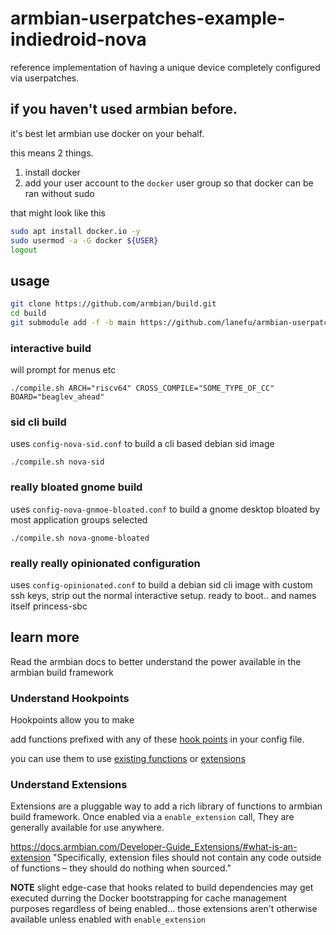 # armbian-userpatches-example-indiedroid-nova
reference implementation of having a unique device completely configured via userpatches.


## if you haven't used armbian before.

it's best let armbian use docker on your behalf.

this means 2 things.

1. install docker
1. add your user account to the `docker` user group so that docker can be ran without sudo

that might look like this

```bash
sudo apt install docker.io -y
sudo usermod -a -G docker ${USER}
logout
```

## usage

```bash
git clone https://github.com/armbian/build.git
cd build
git submodule add -f -b main https://github.com/lanefu/armbian-userpatches-example-BeagleV-Ahead.git userpatches
```

### interactive build

will prompt for menus etc

```
./compile.sh ARCH="riscv64" CROSS_COMPILE="SOME_TYPE_OF_CC" BOARD="beaglev_ahead"
```

### sid cli build

uses `config-nova-sid.conf` to build a cli based debian sid image

`./compile.sh nova-sid`

### really bloated gnome build

uses `config-nova-gnmoe-bloated.conf` to build a gnome desktop bloated by most application groups selected

`./compile.sh nova-gnome-bloated`

### really really opinionated configuration

uses `config-opinionated.conf` to build a debian sid cli image with custom ssh keys, strip out the normal interactive setup.  ready to boot.. and names itself princess-sbc



## learn more

Read the armbian docs to better understand the power available in the armbian build framework


### Understand Hookpoints

Hookpoints allow you to make

add functions prefixed with any of these [hook points](https://docs.armbian.com/Developer-Guide_Extensions-Hooks/) in your config file.

you can use them to use [existing functions](https://github.com/armbian/build/tree/main/lib/functions) or [extensions](https://docs.armbian.com/Developer-Guide_Extensions/)

### Understand Extensions

Extensions are a pluggable way to add a rich library of functions to armbian build framework.   Once enabled via a `enable_extension` call, They are generally available for use anywhere.

https://docs.armbian.com/Developer-Guide_Extensions/#what-is-an-extension      "Specifically, extension files should not contain any code outside of functions – they should do nothing when sourced."

**NOTE** slight edge-case that hooks related to build dependencies may get executed durring the Docker bootstrapping for cache management purposes regardless of being enabled... those extensions aren't otherwise available unless enabled with `enable_extension`
